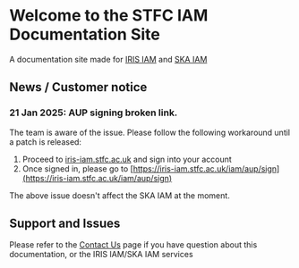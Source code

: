 # Welcome to the STFC IAM Documentation Site

A documentation site made for [IRIS IAM](https://iris-iam.stfc.ac.uk/) and [SKA IAM](https://ska-iam.stfc.ac.uk/)

## News / Customer notice

### 21 Jan 2025: AUP signing broken link. 
The team is aware of the issue. Please follow the following workaround until a patch is released:

1. Proceed to [iris-iam.stfc.ac.uk](https://iris-iam.stfc.ac.uk/) and sign into your account
2. Once signed in, please go to [https://iris-iam.stfc.ac.uk/iam/aup/sign](https://iris-iam.stfc.ac.uk/iam/aup/sign)

The above issue doesn't affect the SKA IAM at the moment.

## Support and Issues
Please refer to the [Contact Us](contact-us/index.md) page if you have question about this documentation, or the IRIS IAM/SKA IAM services
